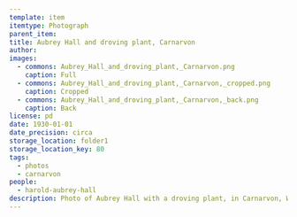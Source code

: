 ```yaml
---
template: item
itemtype: Photograph
parent_item: 
title: Aubrey Hall and droving plant, Carnarvon
author: 
images:
  - commons: Aubrey_Hall_and_droving_plant,_Carnarvon.png
    caption: Full
  - commons: Aubrey_Hall_and_droving_plant,_Carnarvon,_cropped.png
    caption: Cropped
  - commons: Aubrey_Hall_and_droving_plant,_Carnarvon,_back.png
    caption: Back
license: pd
date: 1930-01-01
date_precision: circa
storage_location: folder1
storage_location_key: 80
tags:
  - photos
  - carnarvon
people:
  - harold-aubrey-hall
description: Photo of Aubrey Hall with a droving plant, in Carnarvon, Western Australia.
---
```

